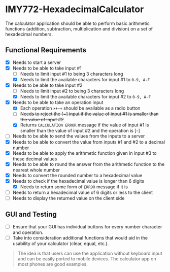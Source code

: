 # IMY772-HexadecimalCalculator

The calculator application should be able to perform basic arithmetic functions (addition, subtraction, multiplication and division) on a set of hexadecimal numbers.

## Functional Requirements

- [x] Needs to start a server
- [x] Needs to be able to take input #1
  - [ ] Needs to limit input #1 to being 3 characters long
  - [x] Needs to limit the available characters for input #1 to ```0-9, A-F```
- [x] Needs to be able to take input #2
  - [ ] Needs to limit input #2 to being 3 characters long
  - [x] Needs to limit the available characters for input #2 to ```0-9, A-F```
- [x] Needs to be able to take an operation input
  - [x] Each operation ```×+−÷``` should be available as a radio button
  - [ ] ~~Needs to reject the [−] input if the value of input #1 is smaller than the value of input #2~~
  - [x] Returns ```CALCULATION ERROR``` message if the value of input #1 is smaller than the value of input #2 and the operation is [-]
- [ ] Needs to be able to send the values from the inputs to a server
- [x] Needs to be able to convert the value from inputs #1 and #2 to a decimal number
- [x] Needs to be able to apply the arithmetic function given in input #3 to these decimal values
- [x] Needs to be able to round the answer from the arithmetic function to the nearest whole number
- [x] Needs to convert the rounded number to a hexadecimal value
- [x] Needs to check if the hexadecimal value is longer than 6 digits
  - [x] Needs to return some form of ```ERROR``` message if it is
- [ ] Needs to return a hexadecimal value of 6 digits or less to the client
- [ ] Needs to display the returned value on the client side

## GUI and Testing
- [ ] Ensure that your GUI has individual buttons for every number character and operation.
- [ ] Take into consideration additional functions that would aid in the usability of your calculator (clear, equal, etc.).

> The idea is that users can use the application without keyboard input and can be easily ported to mobile devices. The calculator app on most phones are good examples.
